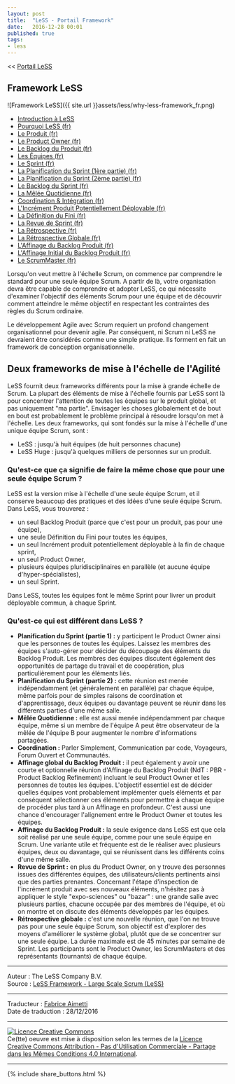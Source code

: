 ```yaml
---
layout: post
title:  "LeSS - Portail Framework"
date:   2016-12-28 00:01
published: true
tags:
- less
---
```


<< [Portail LeSS](http://www.les-traducteurs-agiles.org/2016/12/26/portail-less.html)

## Framework LeSS

![Framework LeSS]({{ site.url }}assets/less/why-less-framework_fr.png)

* [Introduction à LeSS](http://less.works/less/framework/introduction.html)
* [Pourquoi LeSS (fr)](http://www.les-traducteurs-agiles.org/2016/12/19/pourquoi-less.html) 
* [Le Produit (fr)](http://www.les-traducteurs-agiles.org/2017/02/15/less-le-produit.html)
* [Le Product Owner (fr)](http://www.les-traducteurs-agiles.org/2019/06/16/less-product-owner.html)
* [Le Backlog du Produit (fr)](http://www.les-traducteurs-agiles.org/2017/02/22/less-le-backlog-du-produit.html)
* [Les Équipes (fr)](http://www.les-traducteurs-agiles.org/2017/03/02/less-les-equipes.html)
* [Le Sprint (fr)](http://www.les-traducteurs-agiles.org/2017/04/17/less-le-sprint.html)
* [La Planification du Sprint (1ère partie) (fr)](http://www.les-traducteurs-agiles.org/2017/03/09/less-la-planification-du-sprint-1ere-partie.html)
* [La Planification du Sprint (2ème partie) (fr)](http://www.les-traducteurs-agiles.org/2017/03/10/less-la-planification-du-sprint-2eme-partie.html)
* [Le Backlog du Sprint (fr)](http://www.les-traducteurs-agiles.org/2017/04/17/less-le-backlog-du-sprint.html)
* [La Mêlée Quotidienne (fr)](http://www.les-traducteurs-agiles.org/2017/04/17/less-la-melee-quotidienne.html)
* [Coordination & Intégration (fr)](http://www.les-traducteurs-agiles.org/2017/01/09/less-coordination-integration.html)
* [L'Incrément Produit Potentiellement Déployable (fr)](http://www.les-traducteurs-agiles.org/2017/08/29/less-l-increment-produit-potentiellement-deployable.html)
* [La Définition du Fini (fr)](http://www.les-traducteurs-agiles.org/2017/10/29/less-la-definition-du-fini.html)
* [La Revue de Sprint (fr)](http://www.les-traducteurs-agiles.org/2017/08/30/less-la-revue-de-sprint.html)
* [La Rétrospective (fr)](http://www.les-traducteurs-agiles.org/2017/04/15/less-la-retrospective.html)
* [La Rétrospective Globale (fr)](http://www.les-traducteurs-agiles.org/2017/04/13/less-la-retrospective-globale.html)
* [L'Affinage du Backlog Produit (fr)](http://www.les-traducteurs-agiles.org/2018/01/26/less-l-affinage-du-backlog-produit.html)
* [L'Affinage Initial du Backlog Produit (fr)](http://www.les-traducteurs-agiles.org/2017/10/30/less-l-affinage-initial-du-backlog-produit.html)
* [Le ScrumMaster (fr)](http://www.les-traducteurs-agiles.org/2017/04/04/less-le-scrummaster.html)

Lorsqu'on veut mettre à l'échelle Scrum, on commence par comprendre le standard pour une seule équipe Scrum. A partir de là, votre organisation devra être capable de comprendre et adopter LeSS, ce qui nécessite d'examiner l'objectif des éléments Scrum pour une équipe et de découvrir comment atteindre le même objectif en respectant les contraintes des règles du Scrum ordinaire.

Le développement Agile avec Scrum requiert un profond changement organisationnel pour devenir agile. Par conséquent, ni Scrum ni LeSS ne devraient être considérés comme une simple pratique. Ils forment en fait un framework de conception organisationnelle.

## Deux frameworks de mise à l'échelle de l'Agilité

LeSS fournit deux frameworks différents pour la mise à grande échelle de Scrum. La plupart des éléments de mise à l'échelle fournis par LeSS sont là pour concentrer l'attention de toutes les équipes sur le produit global, et pas uniquement "ma partie". Envisager les choses globalement et de bout en bout est probablement le problème principal à résoudre lorsqu'on met à l'échelle. Les deux frameworks, qui sont fondés sur la mise à l'échelle d'une unique équipe Scrum, sont :

* LeSS : jusqu'à huit équipes (de huit personnes chacune)
* LeSS Huge : jusqu'à quelques milliers de personnes sur un produit.


### Qu'est-ce que ça signifie de faire la même chose que pour une seule équipe Scrum ?

LeSS est la version mise à l'échelle d'une seule équipe Scrum, et il conserve beaucoup des pratiques et des idées d'une seule équipe Scrum. Dans LeSS, vous trouverez :

* un seul Backlog Produit (parce que c'est pour un produit, pas pour une équipe),
* une seule Définition du Fini pour toutes les équipes,
* un seul Incrément produit potentiellement déployable à la fin de chaque sprint,
* un seul Product Owner,
* plusieurs équipes pluridisciplinaires en parallèle (et aucune équipe d'hyper-spécialistes),
* un seul Sprint.


Dans LeSS, toutes les équipes font le même Sprint pour livrer un produit déployable commun, à chaque Sprint.

### Qu'est-ce qui est différent dans LeSS ?

* **Planification du Sprint (partie 1) :** y participent le Product Owner ainsi que les personnes de toutes les équipes. Laissez les membres des équipes s'auto-gérer pour décider du découpage des éléments du Backlog Produit. Les membres des équipes discutent également des opportunités de partage du travail et de coopération, plus particulièrement pour les éléments liés.
* **Planification du Sprint (partie 2) :** cette réunion est menée indépendamment (et généralement en parallèle) par chaque équipe, même parfois pour de simples raisons de coordination et d'apprentissage, deux équipes ou davantage peuvent se réunir dans les différents parties d'une même salle.
* **Mêlée Quotidienne :** elle est aussi menée indépendamment par chaque équipe, même si un membre de l'équipe A peut être observateur de la mêlée de l'équipe B pour augmenter le nombre d'informations partagées.
* **Coordination :** Parler Simplement, Communication par code, Voyageurs, Forum Ouvert et Communautés.
* **Affinage global du Backlog Produit :** il peut également y avoir une courte et optionnelle réunion d'Affinage du Backlog Produit (NdT : PBR - Product Backlog Refinement) incluant le seul Product Owner et les personnes de toutes les équipes. L'objectif essentiel est de décider quelles équipes vont probablement implémenter quels éléments et par conséquent sélectionner ces éléments pour permettre à chaque équipe de procéder plus tard à un Affinage en profondeur. C'est aussi une chance d'encourager l'alignement entre le Product Owner et toutes les équipes.
* **Affinage du Backlog Produit :** la seule exigence dans LeSS est que cela soit réalisé par une seule équipe, comme pour une seule équipe en Scrum. Une variante utile et fréquente est de le réaliser avec plusieurs équipes, deux ou davantage, qui se réunissent dans les différents coins d'une même salle.
* **Revue de Sprint :** en plus du Product Owner, on y trouve des personnes issues des différentes équipes, des utilisateurs/clients pertinents ainsi que des parties prenantes. Concernant l'étape d'inspection de l'incrément produit avec ses nouveaux éléments, n'hésitez pas à appliquer le style "expo-sciences" ou "bazar" : une grande salle avec plusieurs parties, chacune occupée par des membres de l'équipe, et où on montre et on discute des éléments développés par les équipes.
* **Rétrospective globale :** c'est une nouvelle réunion, que l'on ne trouve pas pour une seule équipe Scrum, son objectif est d'explorer des moyens d'améliorer le système global, plutôt que de se concentrer sur une seule équipe. La durée maximale est de 45 minutes par semaine de Sprint. Les participants sont le Product Owner, les ScrumMasters et des représentants (tournants) de chaque équipe.

---
Auteur : The LeSS Company B.V.  
Source : [LeSS Framework - Large Scale Scrum (LeSS)](http://less.works/less/framework/index.html)  

---
Traducteur : [Fabrice Aimetti](http://www.fabrice-aimetti.fr/)  
Date de traduction : 28/12/2016  

---

<a rel="license" href="http://creativecommons.org/licenses/by-nc-sa/4.0/"><img alt="Licence Creative Commons" style="border-width:0" src="http://i.creativecommons.org/l/by-nc-sa/4.0/88x31.png" /></a><br />Ce(tte) oeuvre est mise à disposition selon les termes de la <a rel="license" href="http://creativecommons.org/licenses/by-nc-sa/4.0/">Licence Creative Commons Attribution - Pas d'Utilisation Commerciale - Partage dans les Mêmes Conditions 4.0 International</a>.

---

{% include share_buttons.html %}
